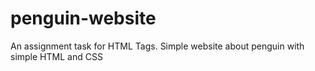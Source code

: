# penguin-website
An assignment task for HTML Tags. Simple website about penguin with simple HTML and CSS
